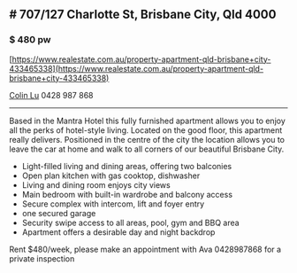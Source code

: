 ## # 707/127 Charlotte St, Brisbane City, Qld 4000

### $ 480 pw  

[https://www.realestate.com.au/property-apartment-qld-brisbane+city-433465338](https://www.realestate.com.au/property-apartment-qld-brisbane+city-433465338)

[Colin Lu](https://accomproperties.com.au/)
0428 987 868

***

Based in the Mantra Hotel this fully furnished apartment allows you to enjoy all the perks of hotel-style living. Located on the good floor, this apartment really delivers. Positioned in the centre of the city the location allows you to leave the car at home and walk to all corners of our beautiful Brisbane City.  
- Light-filled living and dining areas, offering two balconies  
- Open plan kitchen with gas cooktop, dishwasher  
- Living and dining room enjoys city views  
- Main bedroom with built-in wardrobe and balcony access  
- Secure complex with intercom, lift and foyer entry  
- one secured garage  
- Security swipe access to all areas, pool, gym and BBQ area  
- Apartment offers a desirable day and night backdrop  
  
Rent $480/week, please make an appointment with Ava 0428987868 for a private inspection